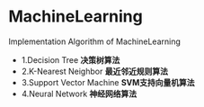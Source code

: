 # MachineLearning
Implementation Algorithm of MachineLearning
* 1.Decision Tree **决策树算法**
* 2.K-Nearest Neighbor  **最近邻近规则算法**
* 3.Support Vector Machine   **SVM支持向量机算法**
* 4.Neural Network  **神经网络算法**
~~~~
